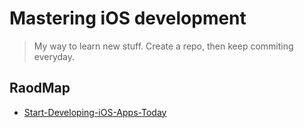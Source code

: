 Mastering iOS development
===

> My way to learn new stuff.
> Create a repo, then keep commiting everyday.

RaodMap
---

* [Start-Developing-iOS-Apps-Today](https://developer.apple.com/library/ios/referencelibrary/GettingStarted/RoadMapiOS/FirstTutorial.html)

